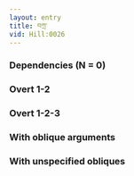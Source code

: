 ```yaml
---
layout: entry
title: བཀྲ་
vid: Hill:0026
---
```

### Dependencies (N = 0)


### Overt 1-2


### Overt 1-2-3


### With oblique arguments


### With unspecified obliques
